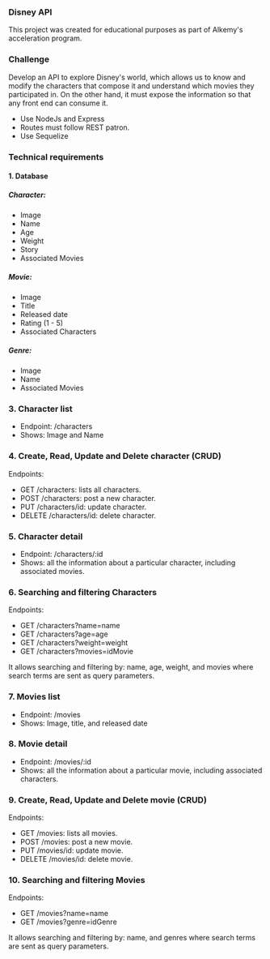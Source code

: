 ### Disney API

This project was created for educational purposes as part of Alkemy's acceleration program.

### Challenge
Develop an API to explore Disney's world, which allows us to know and modify the characters that compose it and understand which movies they participated in. On the other hand, it must expose the information so that any front end can consume it.

- Use NodeJs and Express
- Routes must follow REST patron.
- Use Sequelize

### Technical requirements
#### 1. Database
##### Character:
- Image
- Name
- Age
- Weight
- Story
- Associated Movies

##### Movie:
- Image
- Title
- Released date
- Rating (1 - 5)
- Associated Characters

##### Genre:
- Image
- Name
- Associated Movies

### 3. Character list
- Endpoint: /characters
- Shows: Image and Name

### 4. Create, Read, Update and Delete character (CRUD)
Endpoints:
- GET /characters: lists all characters.
- POST /characters: post a new character.
- PUT /characters/id: update character.
- DELETE /characters/id: delete character.

### 5. Character detail
- Endpoint: /characters/:id
- Shows: all the information about a particular character, including associated movies.

### 6. Searching and filtering Characters
Endpoints:
- GET /characters?name=name
- GET /characters?age=age
- GET /characters?weight=weight
- GET /characters?movies=idMovie

It allows searching and filtering by: name, age, weight, and movies where search terms are sent as query parameters.

### 7. Movies list
- Endpoint: /movies
- Shows: Image, title, and released date

### 8. Movie detail
- Endpoint: /movies/:id
- Shows: all the information about a particular movie, including associated characters.

### 9. Create, Read, Update and Delete movie (CRUD)
Endpoints:
- GET /movies: lists all movies.
- POST /movies: post a new movie.
- PUT /movies/id: update movie.
- DELETE /movies/id: delete movie.

### 10. Searching and filtering Movies
Endpoints:
- GET /movies?name=name
- GET /movies?genre=idGenre

It allows searching and filtering by: name, and genres where search terms are sent as query parameters.



